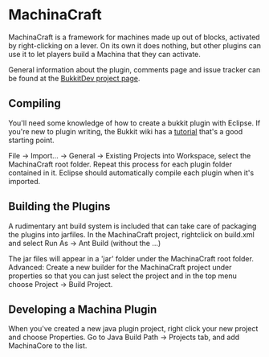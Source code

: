 MachinaCraft
============

MachinaCraft is a framework for machines made up out of blocks, activated by
right-clicking on a lever. On its own it does nothing, but other plugins can use
it to let players build a Machina that they can activate.

General information about the plugin, comments page and issue tracker can be
found at the [BukkitDev project page][project].

[project]: http://dev.bukkit.org/server-mods/machinacraft

Compiling
---------

You'll need some knowledge of how to create a bukkit plugin with Eclipse.
If you're new to plugin writing, the Bukkit wiki has a [tutorial][] that's a
good starting point.

[tutorial]: http://wiki.bukkit.org/Plugin_Tutorial

File -> Import... -> General -> Existing Projects into Workspace, select the
MachinaCraft root folder. Repeat this process for each plugin folder contained
in it. Eclipse should automatically compile each plugin when it's imported.

Building the Plugins
--------------------
A rudimentary ant build system is included that can take care of packaging the
plugins into jarfiles. In the MachinaCraft project, rightclick on build.xml and
select Run As -> Ant Build (without the ...)

The jar files will appear in a 'jar' folder under the MachinaCraft root folder.
Advanced: Create a new builder for the MachinaCraft project under properties so
that you can just select the project and in the top menu choose Project ->
 Build Project.

Developing a Machina Plugin
---------------------------
When you've created a new java plugin project, right click your new project and
choose Properties. Go to Java Build Path -> Projects tab, and add MachinaCore
to the list.